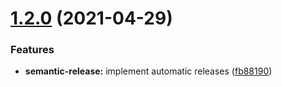 # [1.2.0](https://github.com/fwalzel/handlebars-i18n/compare/1.1.5...1.2.0) (2021-04-29)


### Features

* **semantic-release:** implement automatic releases ([fb88190](https://github.com/fwalzel/handlebars-i18n/commit/fb88190724aac1ea426caec533bed1dabc59d247))
